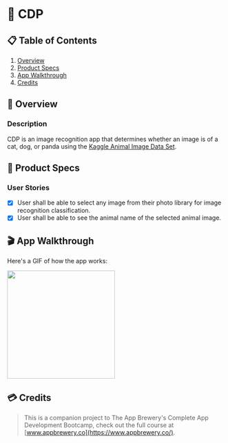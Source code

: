 # 🐼 CDP

## 📋 Table of Contents
1. [Overview](#-Overview)
2. [Product Specs](#-Product-Specs)
3. [App Walkthrough](#-App-Walkthrough)
4. [Credits](#-Credits)

## 👀 Overview
### Description

CDP is an image recognition app that determines whether an image is of a cat, dog, or panda using the [Kaggle Animal Image Data Set](https://www.kaggle.com/ashishsaxena2209/animal-image-datasetdog-cat-and-panda).

## 📕 Product Specs
### User Stories

- [X] User shall be able to select any image from their photo library for image recognition classification.
- [X] User shall be able to see the animal name of the selected animal image.

## 🎬 App Walkthrough

Here's a GIF of how the app works:

<img src="https://raw.githubusercontent.com/py415/app-resources/master/GIFs/ios/ios-cdp.gif" width="250" />

## 💳 Credits

>This is a companion project to The App Brewery's Complete App Development Bootcamp, check out the full course at [www.appbrewery.co](https://www.appbrewery.co/).
